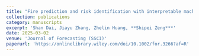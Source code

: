 ```yaml
---
title: "Fire prediction and risk identification with interpretable machine learning"
collection: publications
category: manuscripts
excerpt: 'Shan Dai, Jiayu Zhang, Zhelin Huang, **Shipei Zeng***'
date: 2025-03-02
venue: 'Journal of Forecasting (SSCI)'
paperurl: 'https://onlinelibrary.wiley.com/doi/10.1002/for.3266?af=R'
---
```



